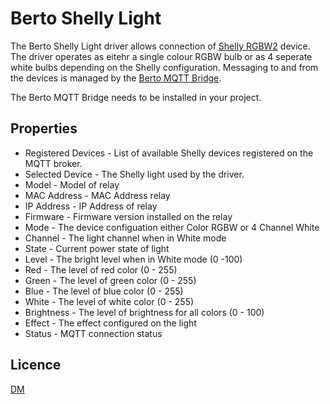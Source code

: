 # Berto Shelly Light

The Berto Shelly Light driver allows connection of [Shelly RGBW2](https://shelly.cloud/product/smart-wifi-shelly-rgbw-switch-dimmer) device. The driver operates as eitehr a single colour RGBW bulb or as 4 seperate white bulbs depending on the Shelly configuration.  Messaging to and from the devices is managed by the [Berto MQTT Bridge](../../src/Berto_MQTTBridge/README.md).

The Berto MQTT Bridge needs to be installed in your project.

## Properties

* Registered Devices - List of available Shelly devices registered on the MQTT broker.
* Selected Device - The Shelly light used by the driver.
* Model - Model of relay
* MAC Address - MAC Address relay
* IP Address - IP Address of relay
* Firmware - Firmware version installed on the relay
* Mode - The device configuation either Color RGBW or 4 Channel White
* Channel - The light channel when in White mode
* State - Current power state of light
* Level - The bright level when in White mode (0 -100)
* Red - The level of red color (0 - 255)
* Green - The level of green color (0 - 255)
* Blue - The level of blue color (0 - 255)
* White - The level of white color (0 - 255)
* Brightness - The level of brightness for all colors (0 - 100)
* Effect - The effect configured on the light
* Status - MQTT connection status

## Licence

[DM](../../LICENSE.md)